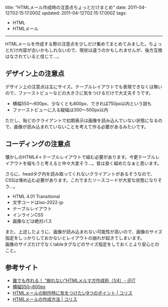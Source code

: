 title: "HTMLメール作成時の注意点ちょっとだけまとめ"
date: 2011-04-12T02:15:17.000Z
updated: 2011-04-12T02:15:17.000Z
tags: 
  - HTML
  - HTMLメール
---


HTMLメールを作成する際の注意点を少しだけ集めてまとめてみました。ちょっとだけ内容が古いかもしれないので、現状は違うのかもしれませんが、後方互換はなされていると信じて…。


## デザイン上の注意点

デザイン上の注意点は主にサイズ。テーブルレイアウトでも表現できなくは無いので、ファーストビューなどの大きさに気をつけるだけで大丈夫そうです。

- 横幅550～600px、少なくとも800px、できれば750px以内という説も
- ファーストビューに入る縦幅は300～500px以内

ただし、殆どのクライアントで初期表示は画像を読み込んでいない状態になるので、画像が読み込まれていないことを考えて作る必要があるみたいです。


## コーディングの注意点

懐かしのHTML4＋テーブルレイアウトで組む必要があります。今更テーブルレイアウトを組もうと考えると中々大変そう…。昔は良く組めたなぁと思います。

さらに、headタグ内を読み取ってくれないクライアントがあるそうなので、CSSは埋め込む必要があります。これでまたソースコードが大変な状態になりそう…。

- HTML 4.01 Transitional
- 文字コードはiso-2022-jp
- テーブルレイアウト
- インラインCSS
- 画像などは絶対パス

また、上述したように、画像が読み込まれない可能性が高いので、画像のサイズ指定をしっかりしておかないとレイアウトの崩れが起きてしまいます。  
 画像のサイズだけでなくtableタグなどのサイズ指定をしておくとより安心とのこと。


## 参考サイト

- [誰でも作れる！ “崩れない”HTMLメルマガ作成術（1/4）- ＠IT](http://www.atmarkit.co.jp/fwcr/design/tool/ichigeki12/01.html)
- [横幅550~600px](http://webdevtoolsoboegaki.wordpress.com/2010/07/06/html%E3%83%A1%E3%83%BC%E3%83%AB%E4%BD%9C%E6%88%90%E8%A6%9A%E3%81%88%E6%9B%B8%E3%81%8D/)
- [HTMLメールの制作時に気をつけたい9つのポイント | コリス](http://coliss.com/articles/build-websites/operation/work/879.html)
- [HTMLメールの作成方法 | コリス](http://coliss.com/articles/build-websites/operation/work/104.html)


